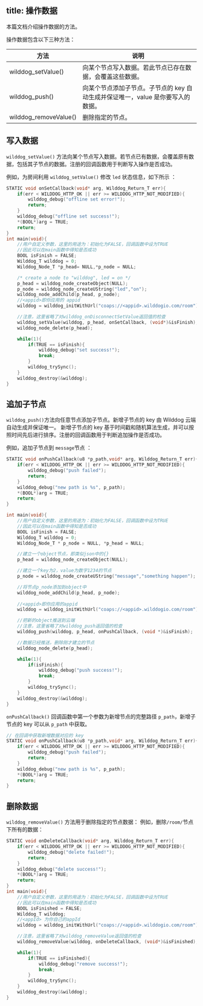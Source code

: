 
title:  操作数据
---
本篇文档介绍操作数据的方法。

操作数据包含以下三种方法：

| 方法                    | 说明                                       |
| --------------------- | ---------------------------------------- |
| wilddog_setValue()    | 向某个节点写入数据。若此节点已存在数据，会覆盖这些数据。             |
| wilddog_push()        | 向某个节点添加子节点。子节点的 key 自动生成并保证唯一，value 是你要写入的数据。 |
| wilddog_removeValue() | 删除指定的节点。                                 |

## 写入数据


`wilddog_setValue()` 方法向某个节点写入数据。若节点已有数据，会覆盖原有数据，包括其子节点的数据。注册的回调函数用于判断写入操作是否成功。

例如，为房间利用 `wilddog_setValue()` 修改 `led` 状态信息，如下所示 ：

```c
STATIC void onSetCallback(void* arg, Wilddog_Return_T err){
    if(err < WILDDOG_HTTP_OK || err >= WILDDOG_HTTP_NOT_MODIFIED){
        wilddog_debug("offline set error!");
        return;
    }
    wilddog_debug("offline set success!");
    *(BOOL*)arg = TRUE;
    return;
}
int main(void){
    //用户自定义参数，这里的用途为：初始化为FALSE，回调函数中设为TRUE
    //因此可以在main函数中得知是否成功
    BOOL isFinish = FALSE;
    Wilddog_T wilddog = 0;
    Wilddog_Node_T *p_head= NULL,*p_node = NULL;

    /* create a node to "wilddog", led = on */
    p_head = wilddog_node_createObject(NULL);
    p_node = wilddog_node_createUString("led","on");
    wilddog_node_addChild(p_head, p_node);
    //<appid>即你应用的 appid
    wilddog = wilddog_initWithUrl("coaps://<appid>.wilddogio.com/room");

    //注意，这里省略了对wilddog_onDisconnectSetValue返回值的检查
    wilddog_setValue(wilddog, p_head, onSetCallback, (void*)&isFinish);
    wilddog_node_delete(p_head);

    while(1){
        if(TRUE == isFinish){
            wilddog_debug("set success!");
            break;
        }
        wilddog_trySync();
    }
    wilddog_destroy(&wilddog);
}
```

## 追加子节点

`wilddog_push()`方法向任意节点添加子节点。新增子节点的 key 由 Wilddog  云端自动生成并保证唯一。 新增子节点的 key 基于时间戳和随机算法生成，并可以按照时间先后进行排序。注册的回调函数用于判断追加操作是否成功。

例如，追加子节点到 `message`节点 ：

```c
STATIC void onPushCallback(u8 *p_path,void* arg, Wilddog_Return_T err){
    if(err < WILDDOG_HTTP_OK || err >= WILDDOG_HTTP_NOT_MODIFIED){
        wilddog_debug("push failed");
        return;
    }
    wilddog_debug("new path is %s", p_path);
    *(BOOL*)arg = TRUE;
    return;
}

int main(void){
    //用户自定义参数，这里的用途为：初始化为FALSE，回调函数中设为TRUE
    //因此可以在main函数中得知是否成功
    BOOL isFinish = FALSE;
    Wilddog_T wilddog = 0;
    Wilddog_Node_T * p_node = NULL, *p_head = NULL;

    //建立一个object节点，即类似json中的{}
    p_head = wilddog_node_createObject(NULL);

    //建立一个key为2，value为数字1234的节点
    p_node = wilddog_node_createUString("message","something happen");

    //将节点p_node添加到object中
    wilddog_node_addChild(p_head, p_node);
    
    //<appid>即你应用的appid
    wilddog = wilddog_initWithUrl("coaps://<appid>.wilddogio.com/room");

    //把新的object推送到云端
    //注意，这里省略了对wilddog_push返回值的检查
    wilddog_push(wilddog, p_head, onPushCallback, (void *)&isFinish);

    //数据已经推送，删除刚才建立的节点
    wilddog_node_delete(p_head);

    while(1){
        if(isFinish){
            wilddog_debug("push success!");
            break;
        }
        wilddog_trySync();
    }
    wilddog_destroy(&wilddog);
}
```

`onPushCallback()` 回调函数中第一个参数为新增节点的完整路径 `p_path`，新增子节点的 key 可以从 `p_path` 中获取。

```c
// 在回调中获取新增数据对应的 key
STATIC void onPushCallback(u8 *p_path,void* arg, Wilddog_Return_T err){
    if(err < WILDDOG_HTTP_OK || err >= WILDDOG_HTTP_NOT_MODIFIED){
        wilddog_debug("push failed");
        return;
    }
    wilddog_debug("new path is %s", p_path);
    *(BOOL*)arg = TRUE;
    return;
}

```
## 删除数据

`wilddog_removeValue()` 方法用于删除指定的节点数据：
例如，删除`/room/`节点下所有的数据：

```c
STATIC void onDeleteCallback(void* arg, Wilddog_Return_T err){
    if(err < WILDDOG_HTTP_OK || err >= WILDDOG_HTTP_NOT_MODIFIED){
        wilddog_debug("delete failed!");
        return;
    }
    wilddog_debug("delete success!");
    *(BOOL*)arg = TRUE;
    return;
}
int main(void){
    //用户自定义参数，这里的用途为：初始化为FALSE，回调函数中设为TRUE
    //因此可以在main函数中得知是否成功
    BOOL isFinished = FALSE;
    Wilddog_T wilddog;
    //<appId> 为你自己的appId
    wilddog = wilddog_initWithUrl("coaps://<appid>.wilddogio.com/room");

    //注意，这里省略了对wilddog_removeValue返回值的检查
    wilddog_removeValue(wilddog, onDeleteCallback, (void*)&isFinished);

    while(1){
        if(TRUE == isFinished){
            wilddog_debug("remove success!");
            break;
        }
        wilddog_trySync();
    }
    wilddog_destroy(&wilddog);
}
```
